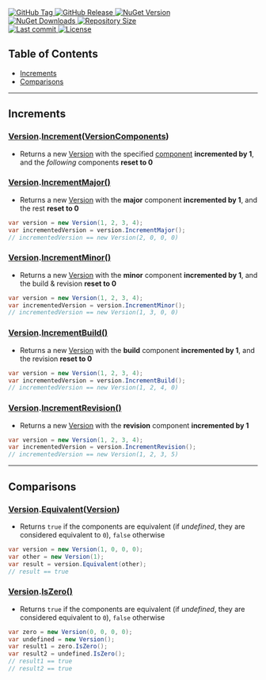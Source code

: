 <a href="https://github.com/TJC-Tools/TJC.VersionExtensions/tags">
  <img alt="GitHub Tag" src="https://img.shields.io/github/v/tag/TJC-Tools/TJC.VersionExtensions?style=for-the-badge&logo=tag&logoColor=white&labelColor=24292f&color=blue" />
</a>

<a href="https://github.com/TJC-Tools/TJC.VersionExtensions/releases/latest">
  <img alt="GitHub Release" src="https://img.shields.io/github/v/release/TJC-Tools/TJC.VersionExtensions?style=for-the-badge&logo=starship&logoColor=D9E0EE&labelColor=302D41&&color=green&include_prerelease&sort=semver" />
</a>

<a href="https://www.nuget.org/packages/TJC.VersionExtensions">
  <img alt="NuGet Version" src="https://img.shields.io/nuget/v/TJC.VersionExtensions?style=for-the-badge&logo=nuget&logoColor=white&labelColor=004880&color=blue" />
</a>

<br/>

<a href="https://www.nuget.org/packages/TJC.VersionExtensions">
  <img alt="NuGet Downloads" src="https://img.shields.io/nuget/dt/TJC.VersionExtensions?style=for-the-badge&logo=nuget&logoColor=white&labelColor=004880&color=yellow" />
</a>

<a href="https://github.com/TJC-Tools/TJC.VersionExtensions">
  <img alt="Repository Size" src="https://img.shields.io/github/repo-size/TJC-Tools/TJC.VersionExtensions?style=for-the-badge&logo=files&logoColor=white&labelColor=24292f&color=orange" />
</a>

<br/>

<a href="https://github.com/TJC-Tools/TJC.VersionExtensions">
  <img alt="Last commit" src="https://img.shields.io/github/last-commit/TJC-Tools/TJC.VersionExtensions?style=for-the-badge&logo=git&logoColor=D9E0EE&labelColor=302D41&color=mediumpurple"/>
</a>

<a href="LICENSE">
  <img alt="License" src="https://img.shields.io/github/license/TJC-Tools/TJC.VersionExtensions.svg?style=for-the-badge&logo=balance-scale&logoColor=white&labelColor=333333&color=blueviolet" />
</a>

## Table of Contents
- [Increments](#increments)
- [Comparisons](#comparisons)

---

## Increments

### [Version](https://learn.microsoft.com/en-us/dotnet/api/system.version).[Increment](./TJC.VersionExtensions/IncrementVersionExtensions.cs)([VersionComponents](./TJC.VersionExtensions/Enums/VersionComponents.cs))
- Returns a new [Version](https://learn.microsoft.com/en-us/dotnet/api/system.version) with the specified [component](./TJC.VersionExtensions/Enums/VersionComponents.cs) **incremented by 1**, and the *following* components **reset to 0**

### [Version](https://learn.microsoft.com/en-us/dotnet/api/system.version).[IncrementMajor()](./TJC.VersionExtensions/IncrementVersionExtensions.cs)
- Returns a new [Version](https://learn.microsoft.com/en-us/dotnet/api/system.version) with the **major** component **incremented by 1**, and the rest **reset to 0**
```c#
var version = new Version(1, 2, 3, 4);
var incrementedVersion = version.IncrementMajor();
// incrementedVersion == new Version(2, 0, 0, 0)
```

### [Version](https://learn.microsoft.com/en-us/dotnet/api/system.version).[IncrementMinor()](./TJC.VersionExtensions/IncrementVersionExtensions.cs)
- Returns a new [Version](https://learn.microsoft.com/en-us/dotnet/api/system.version) with the **minor** component **incremented by 1**, and the build & revision **reset to 0**
```c#
var version = new Version(1, 2, 3, 4);
var incrementedVersion = version.IncrementMinor();
// incrementedVersion == new Version(1, 3, 0, 0)
```

### [Version](https://learn.microsoft.com/en-us/dotnet/api/system.version).[IncrementBuild()](./TJC.VersionExtensions/IncrementVersionExtensions.cs)
- Returns a new [Version](https://learn.microsoft.com/en-us/dotnet/api/system.version) with the **build** component **incremented by 1**, and the revision **reset to 0**
```c#
var version = new Version(1, 2, 3, 4);
var incrementedVersion = version.IncrementBuild();
// incrementedVersion == new Version(1, 2, 4, 0)
```

### [Version](https://learn.microsoft.com/en-us/dotnet/api/system.version).[IncrementRevision()](./TJC.VersionExtensions/IncrementVersionExtensions.cs)
- Returns a new [Version](https://learn.microsoft.com/en-us/dotnet/api/system.version) with the **revision** component **incremented by 1**
```c#
var version = new Version(1, 2, 3, 4);
var incrementedVersion = version.IncrementRevision();
// incrementedVersion == new Version(1, 2, 3, 5)
```

---

## Comparisons

### [Version](https://learn.microsoft.com/en-us/dotnet/api/system.version).[Equivalent](./TJC.VersionExtensions/EquivalentVersionExtensions.cs)([Version](https://learn.microsoft.com/en-us/dotnet/api/system.version))
- Returns `true` if the components are equivalent (if *undefined*, they are considered equivalent to `0`), `false` otherwise
```c#
var version = new Version(1, 0, 0, 0);
var other = new Version(1);
var result = version.Equivalent(other);
// result == true
```

### [Version](https://learn.microsoft.com/en-us/dotnet/api/system.version).[IsZero()](./TJC.VersionExtensions/EquivalentVersionExtensions.cs)
- Returns `true` if the components are equivalent (if *undefined*, they are considered equivalent to `0`), `false` otherwise
```c#
var zero = new Version(0, 0, 0, 0);
var undefined = new Version();
var result1 = zero.IsZero();
var result2 = undefined.IsZero();
// result1 == true
// result2 == true
```

